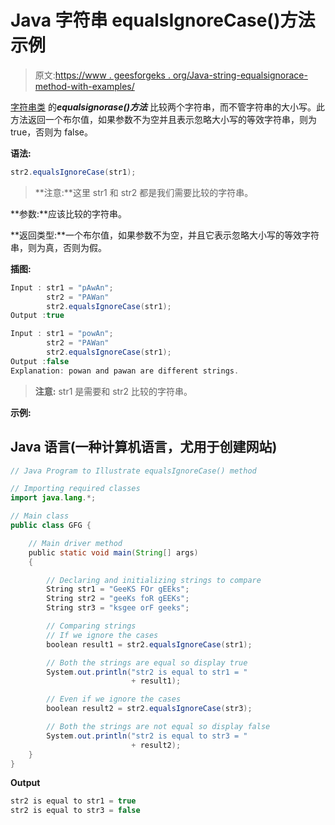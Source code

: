 # Java 字符串 equalsIgnoreCase()方法示例

> 原文:[https://www . geesforgeks . org/Java-string-equalsignorace-method-with-examples/](https://www.geeksforgeeks.org/java-string-equalsignorecase-method-with-examples/)

[字符串类](https://www.geeksforgeeks.org/string-class-in-java/) 的***equalsignorase()方法*** 比较两个字符串，而不管字符串的大小写。此方法返回一个布尔值，如果参数不为空并且表示忽略大小写的等效字符串，则为 true，否则为 false。

**语法:**

```java
str2.equalsIgnoreCase(str1);
```

> **注意:**这里 str1 和 str2 都是我们需要比较的字符串。

**参数:**应该比较的字符串。

**返回类型:**一个布尔值，如果参数不为空，并且它表示忽略大小写的等效字符串，则为真，否则为假。

**插图:**

```java
Input : str1 = "pAwAn";
        str2 = "PAWan"
        str2.equalsIgnoreCase(str1);
Output :true
```

```java
Input : str1 = "powAn";
        str2 = "PAWan"
        str2.equalsIgnoreCase(str1);
Output :false
Explanation: powan and pawan are different strings. 
```

> **注意:** str1 是需要和 str2 比较的字符串。

**示例:**

## Java 语言(一种计算机语言，尤用于创建网站)

```java
// Java Program to Illustrate equalsIgnoreCase() method

// Importing required classes
import java.lang.*;

// Main class
public class GFG {

    // Main driver method
    public static void main(String[] args)
    {

        // Declaring and initializing strings to compare
        String str1 = "GeeKS FOr gEEks";
        String str2 = "geeKs foR gEEKs";
        String str3 = "ksgee orF geeks";

        // Comparing strings
        // If we ignore the cases
        boolean result1 = str2.equalsIgnoreCase(str1);

        // Both the strings are equal so display true
        System.out.println("str2 is equal to str1 = "
                           + result1);

        // Even if we ignore the cases
        boolean result2 = str2.equalsIgnoreCase(str3);

        // Both the strings are not equal so display false
        System.out.println("str2 is equal to str3 = "
                           + result2);
    }
}
```

**Output**

```java
str2 is equal to str1 = true
str2 is equal to str3 = false
```